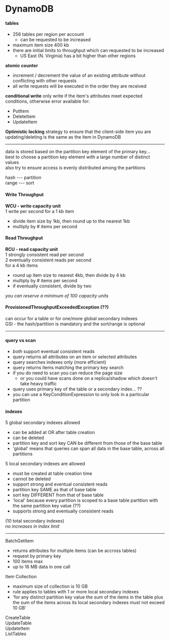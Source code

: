 # DynamoDB

#### tables
* 256 tables per region per account
  * can be requested to be increased
* maximum item size 400 kb
* there are initial limits to throughput which can requested to be increased
  * US East (N. Virginia) has a bit higher than other regions

**atomic counter**
* increment / decrement the value of an existing attribute without conflicting with other requests
* all write requests will be executed in the order they are received

**conditional write**
only write if the item's attributes meet expected conditions, otherwise error
available for:
* PutItem
* DeleteItem
* UpdateItem

**Optimistic locking**
strategy to ensure that the client-side item you are updating/deleting is the same as the item in DynamoDB

***
data is stored based on the partition key element of the primary key...  
best to choose a partition key element with a large number of distinct values  
also try to ensure access is evenly distributed among the partitions

hash --- partition  
range --- sort

#### Write Throughput
**WCU - write capacity unit**  
1 write per second for a 1 kb item

* divide item size by 1kb, then round up to the nearest 1kb
* multiply by # items per second

#### Read Throughput
**RCU - read capacity unit**  
1 strongly consistent read per second  
2 eventually consistent reads per second  
for a 4 kb items  

* round up item size to nearest 4kb, then divide by 4 kb
* multiply by # items per second
* if eventually consistent, divide by two

*you can reserve a minimum of 100 capacity units*

#### ProvisionedThroughputExceededException (??)
can occur for a table or for one/more global secondary indexes  
GSI - the hash/partition is mandatory and the sort/range is optional  

***

#### query vs scan
* *both* support eventual consistent reads
* query returns all attributes on an item or selected attributes  
* query searches indexes only (more efficient)  
* query returns items matching the primary key search
* if you do need to scan you can reduce the page size
  * or you could have scans done on a replica/shadow which doesn't take heavy traffic
* query uses primary key of the table or a secondary index... ??
* you can use a KeyConditionExpression to only look in a particular partition  

#### indexes
5 global secondary indexes allowed
- can be added at OR after table creation
- can be deleted
- partition key and sort key CAN be different from those of the base table
- 'global' means that queries can span all data in the base table, across all partitions

5 local secondary indexes are allowed
- must be created at table creation time
- cannot be deleted
- support strong and eventual consistent reads
- partition key SAME as that of base table
- sort key DIFFERENT from that of base table  
- 'local' because every partition is scoped to a base table partition with the same partition key value (??)
 - supports strong and eventually consistent reads

(10 total secondary indexes)  
*no increases in index limit*

***

BatchGetItem   
- returns attributes for multiple items (can be accross tables)  
- request by primary key
- 100 items max
- up to 16 MB data in one call

Item Collection  
- maximum size of collection is 10 GB
- rule applies to tables with 1 or more local secondary indexes
- 'for any distinct partition key value the sum of the items in the table plus the sum of the items across its local secondary indexes must not exceed 10 GB'

CreateTable  
UpdateTable  
UpdateItem  
ListTables  
